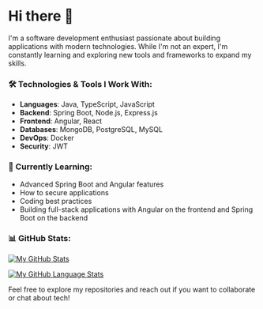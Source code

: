# Hi there 👋

I'm a software development enthusiast passionate about building applications with modern technologies. While I'm not an expert, I'm constantly learning and exploring new tools and frameworks to expand my skills.

### 🛠️ Technologies & Tools I Work With:
- **Languages**: Java, TypeScript, JavaScript
- **Backend**: Spring Boot, Node.js, Express.js
- **Frontend**: Angular, React
- **Databases**: MongoDB, PostgreSQL, MySQL
- **DevOps**: Docker
- **Security**: JWT

### 🌱 Currently Learning:
- Advanced Spring Boot and Angular features
- How to secure applications
- Coding best practices
- Building full-stack applications with Angular on the frontend and Spring Boot on the backend 

### 📊 GitHub Stats:
[![My GitHub Stats](https://github-readme-stats.vercel.app/api/?username=ansbeno&count_private=true&theme=merko&showicons=true)]()

[![My GitHub Language Stats](https://github-readme-stats.vercel.app/api/top-langs/?username=ansbeno&langs_count=5&theme=merko)]()

Feel free to explore my repositories and reach out if you want to collaborate or chat about tech!
